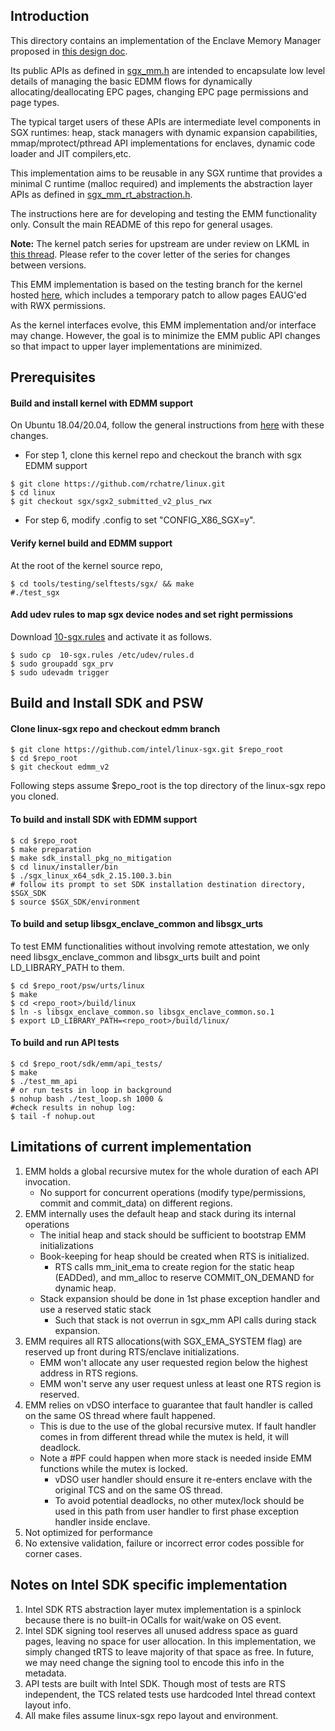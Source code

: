 Introduction
---------------------------------
This directory contains an implementation of the Enclave Memory Manager proposed in [this design doc](design_docs/SGX_EMM.md).

Its public APIs as defined in [sgx_mm.h](include/sgx_mm.h) are intended to encapsulate low level details
of managing the basic EDMM flows for dynamically allocating/deallocating EPC pages, changing EPC page
permissions and page types.

The typical target users of these APIs are intermediate level components in SGX runtimes: heap, stack managers
with dynamic expansion capabilities, mmap/mprotect/pthread API implementations for enclaves, dynamic code
loader and JIT compilers,etc.
 
This implementation aims to be reusable in any SGX runtime that provides a minimal C runtime (malloc required) and
implements the abstraction layer APIs as defined in [sgx_mm_rt_abstraction.h](include/sgx_mm_rt_abstraction.h).

The instructions here are for developing and testing the EMM functionality only.
Consult the main README of this repo for general usages.

**Note:** The kernel patch series for upstream are under review on LKML in [this thread](https://lore.kernel.org/linux-sgx/cover.1644274683.git.reinette.chatre@intel.com/).
Please refer to the cover letter of the series for changes between versions.

This EMM implementation is based on the testing branch for the kernel hosted [here](https://github.com/rchatre/linux/tree/sgx/sgx2_submitted_v2_plus_rwx), which includes a temporary patch to allow pages EAUG'ed with RWX permissions.

As the kernel interfaces evolve, this EMM implementation and/or interface may change. However, the goal is to minimize the EMM public API changes so that impact to upper layer implementations are minimized. 

Prerequisites
-------------------------------

#### Build and install kernel with EDMM support
On Ubuntu 18.04/20.04, follow the general instructions from [here](https://wiki.ubuntu.com/KernelTeam/GitKernelBuild) with these changes.

- For step 1, clone this kernel repo and checkout the branch with sgx EDMM support
```
$ git clone https://github.com/rchatre/linux.git
$ cd linux
$ git checkout sgx/sgx2_submitted_v2_plus_rwx
```

- For step 6, modify .config to set "CONFIG_X86_SGX=y".

#### Verify kernel build and EDMM support
At the root of the kernel source repo,
```
$ cd tools/testing/selftests/sgx/ && make
#./test_sgx
```
#### Add udev rules to map sgx device nodes and set right permissions
Download [10-sgx.rules](https://github.com/intel/SGXDataCenterAttestationPrimitives/blob/master/driver/linux/10-sgx.rules) and activate it as follows.
```
$ sudo cp  10-sgx.rules /etc/udev/rules.d
$ sudo groupadd sgx_prv
$ sudo udevadm trigger
```
Build and Install SDK and PSW
------------------------------

#### Clone linux-sgx repo and checkout edmm branch
```
$ git clone https://github.com/intel/linux-sgx.git $repo_root
$ cd $repo_root
$ git checkout edmm_v2
```
Following steps assume $repo_root is the top directory of the linux-sgx repo you cloned.

#### To build and install SDK with EDMM support
```
$ cd $repo_root
$ make preparation
$ make sdk_install_pkg_no_mitigation
$ cd linux/installer/bin
$ ./sgx_linux_x64_sdk_2.15.100.3.bin
# follow its prompt to set SDK installation destination directory, $SGX_SDK
$ source $SGX_SDK/environment
```

#### To build and setup libsgx_enclave_common and libsgx_urts
To test EMM functionalities without involving remote attestation, we only need libsgx_enclave_common and libsgx_urts built and point LD_LIBRARY_PATH to them.

```
$ cd $repo_root/psw/urts/linux
$ make
$ cd <repo_root>/build/linux
$ ln -s libsgx_enclave_common.so libsgx_enclave_common.so.1
$ export LD_LIBRARY_PATH=<repo_root>/build/linux/
```

#### To build and run API tests
```
$ cd $repo_root/sdk/emm/api_tests/
$ make
$ ./test_mm_api
# or run tests in loop in background
$ nohup bash ./test_loop.sh 1000 &
#check results in nohup log:
$ tail -f nohup.out
```

Limitations of current implementation
---------------------------------------
1. EMM holds a global recursive mutex for the whole duration of each API invocation.
	- No support for concurrent operations (modify type/permissions, commit and commit_data) on different regions.
2. EMM internally uses the default heap and stack during its internal operations
	- The initial heap and stack should be sufficient to bootstrap EMM initializations
	- Book-keeping for heap should be created when RTS is initialized.
		- RTS calls mm_init_ema to create region for the static heap (EADDed), and mm_alloc to reserve COMMIT_ON_DEMAND for dynamic heap.
	- Stack expansion should be done in 1st phase exception handler and use a reserved static stack
		- Such that stack is not overrun in sgx_mm API calls during stack expansion.
3. EMM requires all RTS allocations(with SGX_EMA_SYSTEM flag) are reserved up front during RTS/enclave initializations.
	- EMM won't allocate any user requested region below the highest address in RTS regions.
	- EMM won't serve any user request unless at least one RTS region is reserved.
4. EMM relies on vDSO interface to guarantee that fault handler is called on the same OS thread where fault happened.
	- This is due to the use of the global recursive mutex. If fault handler comes in from different thread while the mutex is held, it will deadlock.
	- Note a #PF could happen when more stack is needed inside EMM functions while the mutex is locked.
		- vDSO user handler should ensure it re-enters enclave with the original TCS and on the same OS thread.
		- To avoid potential deadlocks, no other mutex/lock should be used in this path from user handler to first phase exception handler inside enclave.
5. Not optimized for performance
6. No extensive validation, failure or incorrect error codes possible for corner cases.

Notes on Intel SDK specific implementation
-----------------------------------------
1. 	Intel SDK RTS abstraction layer mutex implementation is a spinlock because there is no built-in OCalls for wait/wake on OS event.
2. 	Intel SDK signing tool reserves all unused address space as guard pages, leaving no space for user allocation. In this implementation, we simply changed tRTS to leave majority of that space as free. In future, we may need change the signing tool to encode this info in the metadata.
3. 	API tests are built with Intel SDK. Though most of tests are RTS independent, the TCS related tests use hardcoded Intel thread context layout info.
4. All make files assume linux-sgx repo layout and environment.


